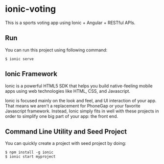 # ionic-voting
This is a sports voting app using Ionic + Angular + RESTful APIs.
## Run
You can run this project using following command:
```
$ ionic serve
```
## Ionic Framework
Ionic is a powerful HTML5 SDK that helps you build native-feeling mobile apps using web technologies like HTML, CSS, and Javascript.

Ionic is focused mainly on the look and feel, and UI interaction of your app. That means we aren't a replacement for PhoneGap or your favorite Javascript framework. Instead, Ionic simply fits in well with these projects in order to simplify one big part of your app: the front end.
## Command Line Utility and Seed Project
You can quickly create a project with seed project by doing:
```
$ npm install -g ionic
$ ionic start myproject
```

